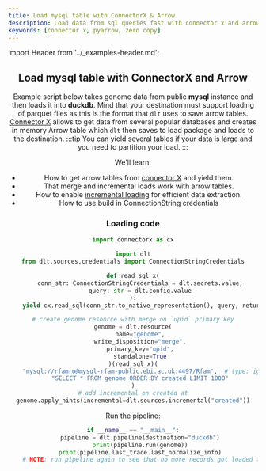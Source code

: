```yaml
---
title: Load mysql table with ConnectorX & Arrow
description: Load data from sql queries fast with connector x and arrow tables
keywords: [connector x, pyarrow, zero copy]
---
```


import Header from '../_examples-header.md';

<Header
    intro="In this example, you will learn how to use arrow tables to load data from sql queries.
    This method creates arrow tables in memory using Connector X and then loads them into destination
    supporting parquet files without copying data.
    "
    slug="connector_x_arrow"
    run_file="" />

## Load mysql table with ConnectorX and Arrow

Example script below takes genome data from public **mysql** instance and then loads it into **duckdb**. Mind that your destination
must support loading of parquet files as this is the format that `dlt` uses to save arrow tables. [Connector X](https://github.com/sfu-db/connector-x) allows to
get data from several popular databases and creates in memory Arrow table which `dlt` then saves to load package and loads to the destination.
:::tip
You can yield several tables if your data is large and you need to partition your load.
:::

We'll learn:

- How to get arrow tables from [connector X](https://github.com/sfu-db/connector-x) and yield them.
- That merge and incremental loads work with arrow tables.
- How to enable [incremental loading](../../general-usage/incremental-loading) for efficient data extraction.
- How to use build in ConnectionString credentials



### Loading code

<!--@@@DLT_SNIPPET_START ./code/load_arrow-snippets.py::markdown_source-->
```py
import connectorx as cx

import dlt
from dlt.sources.credentials import ConnectionStringCredentials

def read_sql_x(
    conn_str: ConnectionStringCredentials = dlt.secrets.value,
    query: str = dlt.config.value
):
    yield cx.read_sql(conn_str.to_native_representation(), query, return_type="arrow2", protocol="binary")

# create genome resource with merge on `upid` primary key
genome = dlt.resource(
    name="genome",
    write_disposition="merge",
    primary_key="upid",
    standalone=True
)(read_sql_x)(
    "mysql://rfamro@mysql-rfam-public.ebi.ac.uk:4497/Rfam",  # type: ignore[arg-type]
    "SELECT * FROM genome ORDER BY created LIMIT 1000"
)
# add incremental on created at
genome.apply_hints(incremental=dlt.sources.incremental("created"))
```
<!--@@@DLT_SNIPPET_END ./code/load_arrow-snippets.py::markdown_source-->

Run the pipeline:

<!--@@@DLT_SNIPPET_START ./code/load_arrow-snippets.py::markdown_pipeline-->
```py
if __name__ == "__main__":
    pipeline = dlt.pipeline(destination="duckdb")
    print(pipeline.run(genome))
    print(pipeline.last_trace.last_normalize_info)
    # NOTE: run pipeline again to see that no more records got loaded thanks to incremental working
```
<!--@@@DLT_SNIPPET_END ./code/load_arrow-snippets.py::markdown_pipeline-->
